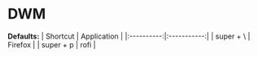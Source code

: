# DWM

**Defaults:**
| Shortcut   | Application |
|:----------:|:-----------:|
| super + \  | Firefox     |
| super + p  | rofi        |

